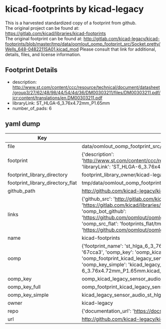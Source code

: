 # kicad-footprints by kicad-legacy  
This is a harvested standardized copy of a footprint from github.  
The original project can be found at:  
https://gitlab.com/kicad/libraries/kicad-footprints  
The original footprint can be found at:
http://gitlab.com/kicad-legacy/kicad-footprints/blob/master/tmp/data/oomlout_oomp_footprint_src/Socket.pretty/Wells_648-0482211SA01.kicad_mod
Please consult that link for additional, details, files, and license information.  
## Footprint Details
* description: http://www.st.com/content/ccc/resource/technical/document/datasheet/group3/27/62/48/98/44/54/4d/36/DM00303211/files/DM00303211.pdf/jcr:content/translations/en.DM00303211.pdf  
* libraryLink: ST_HLGA-6_3.76x4.72mm_P1.65mm  
* number_of_pads: 6  
## yaml dump  
| Key | Value |  
| --- | --- |  
| file | data/oomlout_oomp_footprint_src/kicad-footprints/Sensor_Audio.pretty/ST_HLGA-6_3.76x4.72mm_P1.65mm.kicad_mod |  
| footprint | {'description': 'http://www.st.com/content/ccc/resource/technical/document/datasheet/group3/27/62/48/98/44/54/4d/36/DM00303211/files/DM00303211.pdf/jcr:content/translations/en.DM00303211.pdf', 'libraryLink': 'ST_HLGA-6_3.76x4.72mm_P1.65mm', 'number_of_pads': 6} |  
| footprint_library_directory | footprint_library_owner/kicad-legacy_kicad-footprints |  
| footprint_library_directory_flat | tmp/data/oomlout_oomp_footprint_src/footprints_flat/kicad_legacy_sensor_audio_st_hlga_6_3_76x4_72mm_p1_65mm/working |  
| github_path | http://github.com/kicad-legacy/kicad-footprints/blob/master/tmp/data/oomlout_oomp_footprint_src/Sensor_Audio.pretty/ST_HLGA-6_3.76x4.72mm_P1.65mm.kicad_mod |  
| links | {'github_src': 'http://gitlab.com/kicad-legacy/kicad-footprints/blob/master/tmp/data/oomlout_oomp_footprint_src/Socket.pretty/Wells_648-0482211SA01.kicad_mod', 'github_src_repo': 'https://gitlab.com/kicad/libraries/kicad-footprints', 'oomp_bot': 'tmp/data/oomlout_oomp_footprint_src/footprints/kicad_legacy_sensor_audio_st_hlga_6_3_76x4_72mm_p1_65mm/working', 'oomp_bot_github': 'https://github.com/oomlout/oomlout_oomp_footprint_bot/tree/main/tmp/data/oomlout_oomp_footprint_src/footprints/kicad_legacy_sensor_audio_st_hlga_6_3_76x4_72mm_p1_65mm/working', 'oomp_src_flat': 'footprints_flat/tmp/data/oomlout_oomp_footprint_src/footprints_flat/kicad_legacy_sensor_audio_st_hlga_6_3_76x4_72mm_p1_65mm/working', 'oomp_src_flat_github': 'https://github.com/oomlout/oomlout_oomp_footprint_src/tree/main/tmp/data/oomlout_oomp_footprint_src/footprints_flat/kicad_legacy_sensor_audio_st_hlga_6_3_76x4_72mm_p1_65mm/working'} |  
| name | kicad-footprints |  
| oomp | {'footprint_name': 'st_hlga_6_3_76x4_72mm_p1_65mm', 'library_name': 'sensor_audio', 'md5': '67cca37f0a94530ea836eede51e4661b', 'md5_10': '67cca37f0a', 'md5_5': '67cca', 'md5_6': '67cca3', 'oomp_key': 'oomp_kicad_legacy_sensor_audio_st_hlga_6_3_76x4_72mm_p1_65mm', 'oomp_key_extra': 'oomp_footprint_kicad_legacy_sensor_audio_st_hlga_6_3_76x4_72mm_p1_65mm', 'oomp_key_full': 'oomp_footprint_kicad_legacy_sensor_audio_st_hlga_6_3_76x4_72mm_p1_65mm_67cca3', 'oomp_key_simple': 'kicad_legacy_sensor_audio_st_hlga_6_3_76x4_72mm_p1_65mm', 'original_filename': 'data/oomlout_oomp_footprint_src/kicad-footprints/Sensor_Audio.pretty/ST_HLGA-6_3.76x4.72mm_P1.65mm.kicad_mod', 'owner_name': 'kicad_legacy'} |  
| oomp_key | oomp_kicad_legacy_sensor_audio_st_hlga_6_3_76x4_72mm_p1_65mm |  
| oomp_key_full | oomp_footprint_kicad_legacy_sensor_audio_st_hlga_6_3_76x4_72mm_p1_65mm |  
| oomp_key_simple | kicad_legacy_sensor_audio_st_hlga_6_3_76x4_72mm_p1_65mm |  
| owner | kicad-legacy |  
| repo | {'documentation_url': 'https://docs.github.com/rest/repos/repos#get-a-repository', 'message': 'Not Found'} |  
| url | http://github.com/kicad-legacy/kicad-footprints |  

